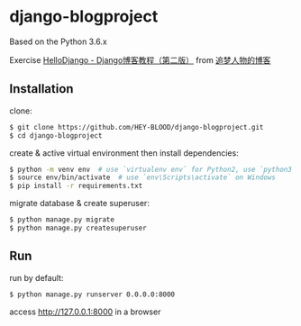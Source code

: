 # django-blogproject

 Based on the Python 3.6.x

Exercise [HelloDjango - Django博客教程（第二版）](https://www.zmrenwu.com/courses/hellodjango-blog-tutorial/)  from [追梦人物的博客](https://www.zmrenwu.com/)

## Installation

clone:

```bash
$ git clone https://github.com/HEY-BLOOD/django-blogproject.git
$ cd django-blogproject
```

create & active virtual environment then install dependencies:

```bash
$ python -m venv env  # use `virtualenv env` for Python2, use `python3 ...` for Python3 on Linux & macOS
$ source env/bin/activate  # use `env\Scripts\activate` on Windows
$ pip install -r requirements.txt
```

migrate database & create superuser:

```bash
$ python manage.py migrate
$ python manage.py createsuperuser
```

## Run

run by default:

```bash
$ python manage.py runserver 0.0.0.0:8000
```

access http://127.0.0.1:8000 in a browser


